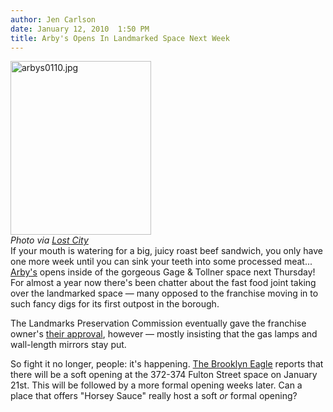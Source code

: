 ```yaml
---
author: Jen Carlson
date: January 12, 2010  1:50 PM
title: Arby's Opens In Landmarked Space Next Week
---
```


<p><span class="mt-enclosure mt-enclosure-image" style="display: inline;"> </span></p><div class="image-left" style=" width:225px; "> <img alt="arbys0110.jpg" src="https://web.archive.org/web/20111130071133im_/http://gothamist.com/attachments/arts_jen/arbys0110.jpg" width="225" height="278"> <br> <i><span class="photo_caption">Photo via <a href="https://web.archive.org/web/20111130071133/http://lostnewyorkcity.blogspot.com/">Lost City</a></span></i></div> If your mouth is watering for a big, juicy roast beef sandwich, you only have one more week until you can sink your teeth into some processed meat... <a href="https://web.archive.org/web/20111130071133/http://gothamist.com/tags/arbys">Arby&apos;s</a> opens inside of the gorgeous Gage &amp; Tollner space next Thursday! For almost a year now there&apos;s been chatter about the fast food joint taking over the landmarked space &#x2014; many opposed to the franchise moving in to such fancy digs for its first outpost in the borough.<p></p>

<p>The Landmarks Preservation Commission eventually gave the franchise owner&apos;s <a href="https://web.archive.org/web/20111130071133/http://gothamist.com/2009/06/11/arbys_is_a-okay_with_lpc.php">their approval</a>, however &#x2014; mostly insisting that the gas lamps and wall-length mirrors stay put.</p>

<p>So fight it no longer, people: it&apos;s happening. <a href="https://web.archive.org/web/20111130071133/http://www.brooklyneagle.com/categories/category.php?category_id=5&amp;id=32905">The Brooklyn Eagle</a> reports that there will be a soft opening at the 372-374 Fulton Street space on January 21st. This will be followed by a more formal opening weeks later. Can a place that offers &quot;Horsey Sauce&quot; really host a soft <em>or</em> formal opening?</p>